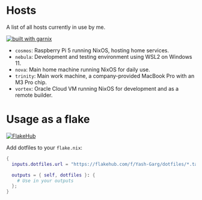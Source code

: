 # Hosts

A list of all hosts currently in use by me.

[![built with garnix](https://img.shields.io/endpoint.svg?url=https%3A%2F%2Fgarnix.io%2Fapi%2Fbadges%2Fyash-garg%2Fdotfiles%3Fbranch%3Dstable)](https://garnix.io)

- `cosmos`: Raspberry Pi 5 running NixOS, hosting home services.
- `nebula`: Development and testing environment using WSL2 on Windows 11.
- `nova`: Main home machine running NixOS for daily use.
- `trinity`: Main work machine, a company-provided MacBook Pro with an M3 Pro chip.
- `vortex`: Oracle Cloud VM running NixOS for development and as a remote builder.

# Usage as a flake

[![FlakeHub](https://img.shields.io/endpoint?url=https://flakehub.com/f/Yash-Garg/dotfiles/badge)](https://flakehub.com/flake/Yash-Garg/dotfiles)

Add dotfiles to your `flake.nix`:

```nix
{
  inputs.dotfiles.url = "https://flakehub.com/f/Yash-Garg/dotfiles/*.tar.gz";

  outputs = { self, dotfiles }: {
    # Use in your outputs
  };
}

```
